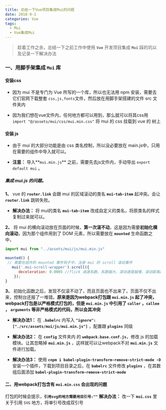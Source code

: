 ```yaml
---
title: 总结一下Vue项目集成Mui的问题
date: 2018-9-1
categories: Vue
tags:
  - Mui
  - Vue集成Mui
---
```


> 趁着工作之余，总结一下之前工作中使用 **`Vue`** 开发项目集成 **`Mui`** 踩的坑以及记录一下解决办法

<!-- more -->
### 一、用脚手架集成 `Mui` 库

#### 安装css

- 因为 mui 不是专门为 Vue 所写的一个库，所以也无法用 npm 安装，需要去它们官网下载整套 `css,js,fonts`文件，然后放在用脚手架搭建的文件 src 文件夹内

- 因为我们想在vue文件内，任何地方都可以用到，那么就可以将其css用 `import "@/assets/mui/css/mui.min.css"` 将 mui 的 css 挂载到 vue 的 树上


#### 安装 js

- 由于 mui 的大部分功能是由 css 类名控制，所以没必要放在 main.js中，只用在需要的组件中导入就可以。

- **注意：** 导入**`mui.min.js`**  之前，需要先去js文件内，手动导出 `export default mui` 。

##### 集成 mui.js 的问题。

**1、** vue 的 **`router.link`** 会跟 mui 的区域滚动的类名 **`mui-tab-item`** 起冲突。会让 **`router.link`** 跳转失败。

 - **解决办法：** 将 mui的类名 **`mui-tab-item`** 改成自定义的类名，将原类名的样式复制过来就可以。

**2、** 将 mui 的横向滚动放在页面的时候，**第一次滚不动**，这是因为需要**初始化横向滚动**，因为那个组件用到了 DOM 元素，所以需要放在 **`mounted`** 生命函数之中，

```javascript
import mui from "../assets/mui/js/mui.min.js"

mounted() {
 // 需要在组件的 mounted 事件钩子中，注册 mui 的 scroll 滚动事件
   mui('.mui-scroll-wrapper').scroll({
      deceleration: 0.0005 //flick 减速系数，系数越大，滚动速度越慢，滚动距离越小，默认值0.0006
    });
}
```

**3、** 初始化函数之后，发现不仅滚不动了，而且页面也不出来了，页面不仅不出来，控制台还报了一堆错。**原来是因为webpack打包跟 `mui.min.js` 起了冲突，webpack打包是以严格模式打包的，但是 `mui.min.js` 中引用了 `caller` ，`callee` ， `arguments`  等非严格模式的代码，所以会其冲突**

 - **解决办法1：** 在 **`.babelrc`** 内写入 **`"ignore": ["./src/assets/mui/js/mui.min.js"]`** ，配置跟 **`plugins`** 同级
 
 - **解决办法2：** 在 **`config`** 文件夹内 的 **`webpack.base.conf.js`**，修改 js 的加载模块。让其忽略掉 **`mui.min.js`** ，这样就可以让webpack不对 **`mui.min.js`** 文件进行加载。
 
 - **解决办法3：** 使用 **`cnpm i babel-plugin-transform-remove-strict-mode -D`** 安装一个插件，下载到项目目录之后，在 **`babelrc`** 文件修改 **`plugins`** ，在其数组后面添加 **`babel-plugin-transform-remove-strict-mode`**


#### 二、用webpack打包含有 `mui.min.css` 会出现的问题

打包的时候会提示，**`引用svg的地方需要用双引号:""`**
**解决办法：** 改一下 **`mui.css`** 里关于引用 `SVG` 地方，将单引号改成双引号